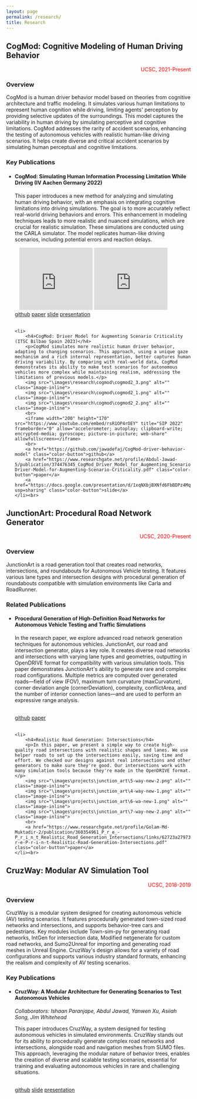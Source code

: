 ```yaml
---
layout: page
permalink: /research/
title: Research
---
```


<h2>CogMod: Cognitive Modeling of Human Driving Behavior</h2>
<div style="text-align: right; color: red;"> UCSC, 2021-Present </div>

<h3>Overview</h3>
<p>CogMod is a human driver behavior model based on theories from cognitive architecture and traffic modeling. It simulates various human limitations to represent human cognition while driving, limiting agents' perception by providing selective updates of the surroundings. This model captures the variability in human driving by simulating perceptive and cognitive limitations. CogMod addresses the rarity of accident scenarios, enhancing the testing of autonomous vehicles with realistic human-like driving scenarios. It helps create diverse and critical accident scenarios by simulating human perceptual and cognitive limitations.</p>

<h3>Key Publications</h3>
<ul>
    <li>
        <h4>CogMod: Simulating Human Information Processing Limitation While Driving (IV Aachen Germany 2022)</h4>
        <p>This paper introduces a new method for analyzing and simulating human driving behavior, with an emphasis on integrating cognitive limitations into driving simulations. The goal is to more accurately reflect real-world driving behaviors and errors. This enhancement in modeling techniques leads to more realistic and nuanced simulations, which are crucial for realistic simulation. These simulations are conducted using the CARLA simulator. The model replicates human-like driving scenarios, including potential errors and reaction delays.</p>
        <img src="\images\research\cogmod\cogmod1_3.png" alt="" class="image-inline">
        <img src="\images\research\cogmod\cogmod1_1.png" alt="" class="image-inline">
        <!-- <img src="\images\research\cogmod\cogmod1_2.png" alt="" class="image-inline"> -->
        <img src="\images\research\cogmod\cogmod1_4.png" alt="" class="image-inline">
        <iframe width="200" height="170" src="https://www.youtube.com/embed/g2BcNwqwVIU" title="CogMod: Simulating Human Information Processing Limitations While Driving" frameborder="0" allow="accelerometer; autoplay; clipboard-write; encrypted-media; gyroscope; picture-in-picture; web-share" allowfullscreen></iframe>
        <iframe width="200" height="170" src="https://www.youtube.com/embed/CXwnYlkkxas" title="CogMod: Cognitive Modeling Human Driving Behavior" frameborder="0" allow="accelerometer; autoplay; clipboard-write; encrypted-media; gyroscope; picture-in-picture; web-share" allowfullscreen></iframe>
        <br>
        <a href="https://github.com/jawadefaj/CogMod-driver-behavior-model" class="color-button">github</a>
        <a href="https://ieeexplore.ieee.org/abstract/document/9827128" class="color-button">paper</a>
        <a href="https://docs.google.com/presentation/d/1n0n1ZJnNoK56XHaLxgQRCETVH6hlpo7jNcYRRwPWHYc/edit?usp=sharing" class="color-button">slide</a>
        <a href="https://youtu.be/g2BcNwqwVIU" class="color-button">presentation</a>
    </li><br>

    <li>
        <h4>CogMod: Driver Model for Augmenting Scenario Criticality (ITSC Bilbao Spain 2023)</h4>
        <p>CogMod simulates more realistic human driver behavior, adapting to changing scenarios. This approach, using a unique gaze mechanism and a rich internal representation, better captures human driving variability. By comparing with real-world data, CogMod demonstrates its ability to make test scenarios for autonomous vehicles more complex while maintaining realism, addressing the limitations of previous models.</p>
        <img src="\images\research\cogmod\cogmod2_3.png" alt="" class="image-inline">
        <img src="\images\research\cogmod\cogmod2_1.png" alt="" class="image-inline">
        <img src="\images\research\cogmod\cogmod2_2.png" alt="" class="image-inline"> 
        <br>
        <iframe width="200" height="170" src="https://www.youtube.com/embed/rsR1OP4rOEY" title="SIP 2022" frameborder="0" allow="accelerometer; autoplay; clipboard-write; encrypted-media; gyroscope; picture-in-picture; web-share" allowfullscreen></iframe>
        <br>
        <a href="https://github.com/jawadefaj/CogMod-driver-behavior-model" class="color-button">github</a>
        <a href="https://www.researchgate.net/profile/Abdul-Jawad-5/publication/374476345_CogMod_Driver_Model_for_Augmenting_Scenario_Criticality/links/651f7f283ab6cb4ec6be0979/CogMod-Driver-Model-for-Augmenting-Scenario-Criticality.pdf" class="color-button">paper</a>
        <a href="https://docs.google.com/presentation/d/1xqNXbjBXNfd6FbBDPz4MqpaBbmtfnrtqy4qlUeehE9Q/edit?usp=sharing" class="color-button">slide</a>
    </li><br>
</ul>

<h2>JunctionArt: Procedural Road Network Generator</h2>
<div style="text-align: right; color: red"> UCSC, 2020-Present </div>

<h3>Overview</h3>
<p>JunctionArt is a road generation tool that creates road networks, intersections, and roundabouts for Autonomous Vehicle testing. It features various lane types and intersection designs with procedural generation of roundabouts compatible with simulation environments like Carla and RoadRunner.</p>

<h3>Related Publications</h3>
<ul>
    <li>
        <h4>Procedural Generation of High-Definition Road Networks for Autonomous Vehicle Testing and Traffic Simulations</h4>
        <p>In the research paper, we explore advanced road network generation techniques for autonomous vehicles. JunctionArt, our road and intersection generator, plays a key role. It creates diverse road networks and intersections with varying lane types and geometries, outputting in OpenDRIVE format for compatibility with various simulation tools. This paper demonstrates JunctionArt's ability to generate rare and complex road configurations. Multiple metrics are computed over generated roads—field of view (FOV), maximum turn curvature (maxCurvature), corner deviation angle (cornerDeviation), complexity, conflictArea, and the number of interior connection lanes—and are used to perform an expressive range analysis.</p>
        <img src="\images\projects\junction_art\a-roads.png" alt="" class="image-inline">
        <img src="\images\projects\junction_art\another-road.png" alt="" class="image-inline"> 
        <br>
        <a href="https://github.com/AugmentedDesignLab/junction-art" class="color-button">github</a>
        <a href="https://www.sae.org/publications/technical-papers/content/12-06-01-0007/" class="color-button">paper</a>
    </li><br>

    <li>
        <h4>Realistic Road Generation: Intersections</h4>
        <p>In this paper, we present a simple way to create high-quality road intersections with realistic shapes and lanes. We use helper roads to set up the intersections easily, saving time and effort. We checked our designs against real intersections and other generators to make sure they're good. Our intersections work with many simulation tools because they're made in the OpenDRIVE format.</p>
        <img src="\images\projects\junction_art\5-way-new-2.png" alt="" class="image-inline">
        <img src="\images\projects\junction_art\4-way-new-1.png" alt="" class="image-inline">
        <img src="\images\projects\junction_art\6-wa-new-1.png" alt="" class="image-inline">
        <img src="\images\projects\junction_art\7-way-new-2.png" alt="" class="image-inline"> 
        <br>
        <a href="https://www.researchgate.net/profile/Golam-Md-Muktadir-2/publication/360354961_P_r_e_-P_r_i_n_t_Realistic_Road_Generation_Intersections/links/62723a27973bbb29cc601650/P-r-e-P-r-i-n-t-Realistic-Road-Generation-Intersections.pdf" class="color-button">paper</a>
    </li><br>
</ul>

<h2>CruzWay: Modular AV Simulation Tool</h2>
<div style="text-align: right; color: red;"> UCSC, 2018-2019 </div>

<h3>Overview</h3>
<p>CruzWay is a modular system designed for creating autonomous vehicle (AV) testing scenarios. It features procedurally generated town-sized road networks and intersections, and supports behavior-tree cars and pedestrians. Key modules include Town-sim-py for generating road networks, IntGen for intersection data, Modified netgenerate for custom road networks, and Sumo2Unreal for importing and generating road meshes in Unreal Engine. CruzWay's design allows for a variety of road configurations and supports various industry standard formats, enhancing the realism and complexity of AV testing scenarios.</p>

<h3>Key Publications</h3>
<ul>
    <li>
        <h4>CruzWay: A Modular Architecture for Generating Scenarios to Test Autonomous Vehicles</h4>
        <p><i>Collaborators: Ishaan Paranjape, Abdul Jawad, Yanwen Xu, Asiiah Song, Jim Whitehead</i></p>
        <p>This paper introduces CruzWay, a system designed for testing autonomous vehicles in simulated environments. CruzWay stands out for its ability to procedurally generate complex road networks and intersections, alongside road and navigation meshes from SUMO files. This approach, leveraging the modular nature of behavior trees, enables the creation of diverse and scalable testing scenarios, essential for training and evaluating autonomous vehicles in rare and challenging situations.</p>
        <img src="\images\research\cruzway\cruzway1.png" alt="" class="image-inline">
        <img src="\images\research\cruzway\cruzway2.png" alt="" class="image-inline">
        <img src="\images\research\cruzway\cruzway3.png" alt="" class="image-inline">
        <img src="\images\research\cruzway\cruzway_1.png" alt="" class="image-inline">
        <img src="\images\research\cruzway\cruzway4.png" alt="" class="image-inline"> 
        <img src="\images\research\cruzway\cruzway_5.png" alt="" class="image-inline"> 
        <img src="\images\research\cruzway\cruzway_4.png" alt="" class="image-inline">
        <br>
        <a href="https://github.com/AugmentedDesignLab/CruzWay" class="color-button">github</a>
        <a href="https://docs.google.com/presentation/d/1vx4r2b_J-H5eupHZMiy-r2QsCdXXBPe-o32VAWo9upU/edit?usp=sharing" class="color-button">slide</a>
        <a href="https://youtu.be/ru2K4Y_WrGs" class="color-button">presentation</a>
    </li><br>
</ul>
